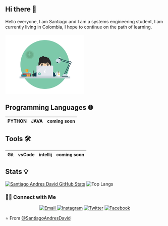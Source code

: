 ## Hi there 👋

<div>
 <p>
Hello everyone, I am Santiago and I am a systems engineering student, I am currently living in Colombia, I hope to continue on the path of learning.
<br/>

<br/>

<img src="https://github.com/nirala69/nirala69/blob/master/70804f7e25b11f29db904f2fa7b4cd9d.gif" width="250" align='center'>


## Programming Languages 🌐
| PYTHON | JAVA  | coming soon
|---|---|---|

  
  
## Tools 🛠️
 | Git  | vsCode  | intellij | coming soon
|---|---|---|---|
  

  
## Stats 💡  
[![Santiago Andres David GitHub Stats](https://github-readme-stats.vercel.app/api?username=SantiagoAndresDavid)](https://github.com/anandmainali)
![Top Langs](https://github-readme-stats.vercel.app/api/top-langs/?username=SantiagoAndresDavid)


  
  
<h3> 🤝🏻 Connect with Me </h3>

<p align="center">
<a href="mailto:sadavid@unicesar.edu.co"><img alt="Email" src="https://img.shields.io/badge/Email-sadavid@unicesar.edu.co-blue?style=flat&logo=gmail">
<a href="https://www.instagram.com/santi_a_david/?hl=es-la"><img alt="Instagram" src="https://img.shields.io/badge/Instagram-santi_a_david-blue?style=flat-square&logo=instagram"></a>
<a href="https://twitter.com/santi_a_david1"><img alt="Twitter" src="https://img.shields.io/badge/Twitter-santi_a_david1-blue?style=flat-square&logo=twitter"></a>
<a href="https://www.facebook.com/santi.a.david"><img alt="Facebook" src="https://img.shields.io/badge/Facebook-Santiago Reformed-blue?style=flat-square&logo=facebook"></a>
</p>

 ⭐️ From [@SantiagoAndresDavid](https://github.com/SantiagoAndresDavid)
